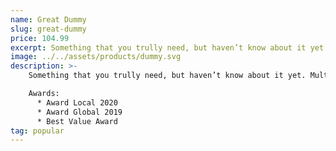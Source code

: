 ```yaml
---
name: Great Dummy
slug: great-dummy
price: 104.99
excerpt: Something that you trully need, but haven’t know about it yet
image: ../../assets/products/dummy.svg
description: >-
    Something that you trully need, but haven’t know about it yet. Multiple winner of Community Awarads.

    Awards:
      * Award Local 2020
      * Award Global 2019 
      * Best Value Award
tag: popular
---
```

